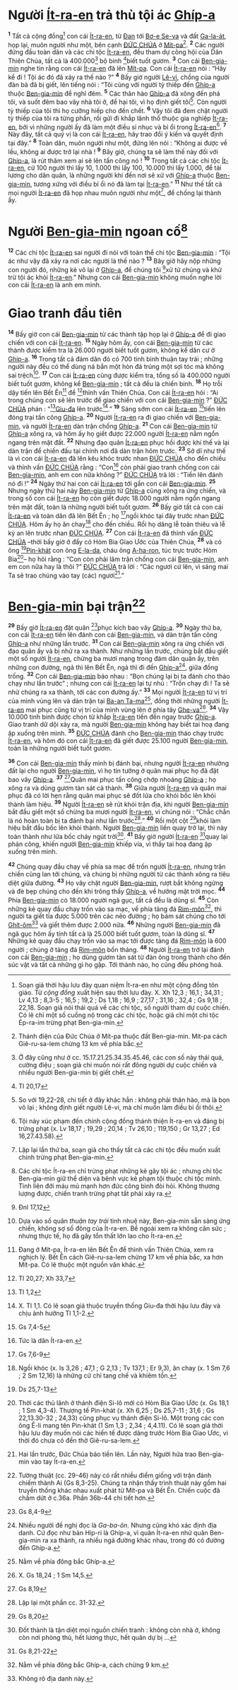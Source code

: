 # Người [Ít-ra-en]() trả thù tội ác [Ghíp-a]()

<sup><b>1</b></sup> Tất cả cộng đồng[^1-2b59740b-91e6-4cd8-9db1-800d595f6162] con cái [Ít-ra-en](), từ [Đan]() tới [Bơ-e Se-va]() và đất [Ga-la-át](), họp lại, muôn người như một, bên cạnh [ĐỨC CHÚA]() ở [Mít-pa]()[^2-2b59740b-91e6-4cd8-9db1-800d595f6162]. <sup><b>2</b></sup> Các người đứng đầu toàn dân và các chi tộc [Ít-ra-en](), đều tham dự công hội của Dân Thiên Chúa, tất cả là 400.000[^3-2b59740b-91e6-4cd8-9db1-800d595f6162] bộ binh [^1@-2b59740b-91e6-4cd8-9db1-800d595f6162]biết tuốt gươm. <sup><b>3</b></sup> Con cái [Ben-gia-min]() nghe tin rằng con cái [Ít-ra-en]() đã lên [Mít-pa](). Con cái [Ít-ra-en]() nói : “Hãy kể đi ! Tội ác đó đã xảy ra thế nào ?” <sup><b>4</b></sup> Bấy giờ người [Lê-vi](), chồng của người đàn bà đã bị giết, lên tiếng nói : “Tôi cùng với người tỳ thiếp đến [Ghíp-a]() thuộc [Ben-gia-min]() để nghỉ đêm. <sup><b>5</b></sup> Các thân hào [Ghíp-a]() đã xông đến phá tôi, và suốt đêm bao vây nhà tôi ở, để hại tôi, vì họ định giết tôi[^4-2b59740b-91e6-4cd8-9db1-800d595f6162]. Còn người tỳ thiếp của tôi thì họ cưỡng hiếp cho đến chết. <sup><b>6</b></sup> Vậy tôi đã đem chặt người tỳ thiếp của tôi ra từng phần, rồi gửi đi khắp lãnh thổ thuộc gia nghiệp [Ít-ra-en](), bởi vì những người ấy đã làm một điều sỉ nhục và bỉ ổi trong [Ít-ra-en]()[^5-2b59740b-91e6-4cd8-9db1-800d595f6162]. <sup><b>7</b></sup> Này đây, tất cả quý vị là con cái [Ít-ra-en](), hãy trao đổi ý kiến và quyết định tại đây.” <sup><b>8</b></sup> Toàn dân, muôn người như một, đứng lên nói : “Không ai được về lều, không ai được trở lại nhà ! <sup><b>9</b></sup> Bây giờ, chúng ta sẽ làm thế này đối với [Ghíp-a](), là rút thăm xem ai sẽ lên tấn công nó ! <sup><b>10</b></sup> Trong tất cả các chi tộc [Ít-ra-en](), cứ 100 người thì lấy 10, 1.000 thì lấy 100, 10.000 thì lấy 1.000, để tải lương cho dân quân, là những người khi đến nơi sẽ xử với [Ghíp-a]() thuộc [Ben-gia-min](), tương xứng với điều bỉ ổi nó đã làm tại [Ít-ra-en]().” <sup><b>11</b></sup> Như thế tất cả mọi người [Ít-ra-en]() đã họp nhau muôn người như một[^6-2b59740b-91e6-4cd8-9db1-800d595f6162], để chống lại thành ấy.

# Người [Ben-gia-min]() ngoan cố[^7-2b59740b-91e6-4cd8-9db1-800d595f6162]

<sup><b>12</b></sup> Các chi tộc [Ít-ra-en]() sai người đi nói với toàn thể chi tộc [Ben-gia-min]() : “Tội ác như vậy đã xảy ra nơi các người là thế nào ? <sup><b>13</b></sup> Bây giờ hãy nộp những con người đó, những kẻ vô lại ở [Ghíp-a](), để chúng tôi [^2@-2b59740b-91e6-4cd8-9db1-800d595f6162]xử tử chúng và khử trừ tội ác khỏi [Ít-ra-en]().” Nhưng con cái [Ben-gia-min]() không muốn nghe lời con cái [Ít-ra-en]() là anh em mình.

# Giao tranh đầu tiên

<sup><b>14</b></sup> Bấy giờ con cái [Ben-gia-min]() từ các thành tập họp lại ở [Ghíp-a]() để đi giao chiến với con cái [Ít-ra-en](). <sup><b>15</b></sup> Ngày hôm ấy, con cái [Ben-gia-min]() từ các thành được kiểm tra là 26.000 người biết tuốt gươm, không kể dân cư ở [Ghíp-a](). <sup><b>16</b></sup> Trong tất cả đám dân đó có 700 tinh binh thuận tay trái ; những người này đều có thể dùng ná bắn một hòn đá trúng một sợi tóc mà không sai trệch[^8-2b59740b-91e6-4cd8-9db1-800d595f6162]. <sup><b>17</b></sup> Con cái [Ít-ra-en]() cũng được kiểm tra, tổng số là 400.000 người biết tuốt gươm, không kể [Ben-gia-min]() ; tất cả đều là chiến binh. <sup><b>18</b></sup> Họ trỗi dậy tiến lên Bết Ên[^9-2b59740b-91e6-4cd8-9db1-800d595f6162] để [^3@-2b59740b-91e6-4cd8-9db1-800d595f6162]thỉnh vấn Thiên Chúa. Con cái [Ít-ra-en]() hỏi : “Ai trong chúng con sẽ lên trước để giao chiến với con cái [Ben-gia-min]() ?” [ĐỨC CHÚA]() phán : “[^4@-2b59740b-91e6-4cd8-9db1-800d595f6162][Giu-đa]() lên trước[^10-2b59740b-91e6-4cd8-9db1-800d595f6162].” <sup><b>19</b></sup> Sáng sớm con cái [Ít-ra-en]() [^5@-2b59740b-91e6-4cd8-9db1-800d595f6162]tiến lên đóng trại tấn công [Ghíp-a](). <sup><b>20</b></sup> Người [Ít-ra-en]() ra đi giao chiến với [Ben-gia-min](), và người [Ít-ra-en]() dàn trận chống [Ghíp-a](). <sup><b>21</b></sup> Con cái [Ben-gia-min]() từ [Ghíp-a]() xông ra, và hôm ấy họ giết được 22.000 người [Ít-ra-en]() nằm ngổn ngang trên mặt đất. <sup><b>22</b></sup> Nhưng đạo quân [Ít-ra-en]() phục hồi được khí thế và lại dàn trận để chiến đấu tại chính nơi đã dàn trận hôm trước. <sup><b>23</b></sup> Sở dĩ như thế là vì con cái [Ít-ra-en]() đã lên kêu khóc trước nhan [ĐỨC CHÚA]() cho đến chiều và thỉnh vấn [ĐỨC CHÚA]() rằng : “Con[^11-2b59740b-91e6-4cd8-9db1-800d595f6162] còn phải giao tranh chống con cái [Ben-gia-min](), anh em con nữa không ?” [ĐỨC CHÚA]() trả lời : “Tiến lên đánh nó đi !” <sup><b>24</b></sup> Ngày thứ hai con cái [Ít-ra-en]() tới gần con cái [Ben-gia-min](). <sup><b>25</b></sup> Nhưng ngày thứ hai này [Ben-gia-min]() từ [Ghíp-a]() cũng xông ra ứng chiến, và trong số con cái [Ít-ra-en]() họ còn giết được 18.000 người nằm ngổn ngang trên mặt đất, toàn là những người biết tuốt gươm. <sup><b>26</b></sup> Bấy giờ tất cả con cái [Ít-ra-en]() và toàn dân đã lên Bết Ên ; họ [^6@-2b59740b-91e6-4cd8-9db1-800d595f6162]ngồi khóc tại đây trước nhan [ĐỨC CHÚA](). Hôm ấy họ ăn chay[^12-2b59740b-91e6-4cd8-9db1-800d595f6162] cho đến chiều. Rồi họ dâng lễ toàn thiêu và lễ kỳ an lên trước nhan [ĐỨC CHÚA](). <sup><b>27</b></sup> Con cái [Ít-ra-en]() đã thỉnh vấn [ĐỨC CHÚA]() –thời bấy giờ ở đấy có Hòm Bia Giao Ước của Thiên Chúa, <sup><b>28</b></sup> và có ông [^7@-2b59740b-91e6-4cd8-9db1-800d595f6162][Pin-khát]() con ông [E-la-da](), cháu ông [A-ha-ron](), túc trực trước Hòm Bia[^13-2b59740b-91e6-4cd8-9db1-800d595f6162]– họ hỏi rằng : “Con còn phải lâm trận chống con cái [Ben-gia-min](), anh em con nữa hay là thôi ?” [ĐỨC CHÚA]() trả lời : “Các ngươi cứ lên, vì sáng mai Ta sẽ trao chúng vào tay (các) ngươi[^14-2b59740b-91e6-4cd8-9db1-800d595f6162].”

# [Ben-gia-min]() bại trận[^15-2b59740b-91e6-4cd8-9db1-800d595f6162]

<sup><b>29</b></sup> Bấy giờ [Ít-ra-en]() đặt quân [^8@-2b59740b-91e6-4cd8-9db1-800d595f6162]phục kích bao vây [Ghíp-a](). <sup><b>30</b></sup> Ngày thứ ba, con cái [Ít-ra-en]() tiến lên đánh con cái [Ben-gia-min](), và dàn trận tấn công [Ghíp-a]() như những lần trước. <sup><b>31</b></sup> Con cái [Ben-gia-min]() xông ra ứng chiến với đạo quân ấy và bị nhử ra xa thành. Như những lần trước, chúng bắt đầu giết một số người [Ít-ra-en](), chừng ba mươi mạng trong đám dân quân ấy, trên những con đường, ngả thì lên Bết Ên, ngả thì đi đến [Ghíp-a]()[^16-2b59740b-91e6-4cd8-9db1-800d595f6162], giữa đồng trống. <sup><b>32</b></sup> Con cái [Ben-gia-min]() bảo nhau : “Bọn chúng lại bị ta đánh cho tháo chạy như lần trước” ; nhưng con cái [Ít-ra-en]() lại tự nhủ : “Trốn chạy đi ! Ta sẽ nhử chúng ra xa thành, tới các con đường ấy.” <sup><b>33</b></sup> Mọi người [Ít-ra-en]() từ vị trí của mình vùng lên và dàn trận tại [Ba-an Ta-ma]()[^17-2b59740b-91e6-4cd8-9db1-800d595f6162], đồng thời những người [Ít-ra-en]() mai phục cũng từ vị trí của mình vùng lên ở phía tây [Ghe-va]()[^18-2b59740b-91e6-4cd8-9db1-800d595f6162]. <sup><b>34</b></sup> Vậy 10.000 tinh binh được chọn từ khắp [Ít-ra-en]() tiến đến ngay trước [Ghíp-a](). Giao tranh dữ dội xảy ra, mà người [Ben-gia-min]() không hay biết tai hoạ đang ập xuống trên mình. <sup><b>35</b></sup> [ĐỨC CHÚA]() đánh cho [Ben-gia-min]() tháo chạy trước [Ít-ra-en](), và hôm đó con cái [Ít-ra-en]() đã giết được 25.100 người [Ben-gia-min](), toàn là những người biết tuốt gươm.

<sup><b>36</b></sup> Con cái [Ben-gia-min]() thấy mình bị đánh bại, nhưng người [Ít-ra-en]() nhường đất lại cho người [Ben-gia-min](), vì họ tin tưởng ở quân mai phục họ đã đặt bao vây [Ghíp-a](). <sup><b>37</b></sup> [^9@-2b59740b-91e6-4cd8-9db1-800d595f6162]Quân mai phục tấn công chớp nhoáng [Ghíp-a]() ; họ xông ra và dùng gươm tàn sát cả thành. <sup><b>38</b></sup> Giữa người [Ít-ra-en]() và quân mai phục đã có lời hẹn rằng quân mai phục sẽ đốt lửa cho khói bốc lên khỏi thành làm hiệu. <sup><b>39</b></sup> Người [Ít-ra-en]() sẽ rút khỏi trận địa, khi người [Ben-gia-min]() bắt đầu giết một số chừng ba mươi người [Ít-ra-en](), vì chúng nói : “Chắc chắn là nó hoàn toàn bị ta đánh bại như lần trước[^19-2b59740b-91e6-4cd8-9db1-800d595f6162].” <sup><b>40</b></sup> Rồi một cột [^10@-2b59740b-91e6-4cd8-9db1-800d595f6162]khói làm hiệu bắt đầu bốc lên khỏi thành. Người [Ben-gia-min]() liền quay trở lại, thì này toàn thành như lửa bốc cháy ngút trời[^20-2b59740b-91e6-4cd8-9db1-800d595f6162]. <sup><b>41</b></sup> Bấy giờ người [Ít-ra-en]() [^11@-2b59740b-91e6-4cd8-9db1-800d595f6162]quay lại phản công, khiến người [Ben-gia-min]() khiếp vía, vì thấy tai hoạ đang ập xuống trên mình.

<sup><b>42</b></sup> Chúng quay đầu chạy về phía sa mạc để trốn người [Ít-ra-en](), nhưng trận chiến cũng lan tới chúng, và chúng bị những người từ các thành xông ra tiêu diệt giữa đường. <sup><b>43</b></sup> Họ vây chặt người [Ben-gia-min](), rượt bắt không ngừng và đè bẹp chúng cho đến khi trông thấy [Ghíp-a](), về hướng mặt trời mọc. <sup><b>44</b></sup> Phía [Ben-gia-min]() có 18.000 người ngã gục, tất cả đều là dũng sĩ. <sup><b>45</b></sup> Còn những kẻ quay đầu chạy trốn vào sa mạc, về phía tảng đá [Rim-môn]()[^21-2b59740b-91e6-4cd8-9db1-800d595f6162], thì người ta giết tỉa được 5.000 trên các nẻo đường ; họ bám sát chúng cho tới [Ghít-ôm]()[^22-2b59740b-91e6-4cd8-9db1-800d595f6162] và giết thêm được 2.000 nữa. <sup><b>46</b></sup> Những người [Ben-gia-min]() đã ngã gục hôm ấy tính tất cả là 25.000 biết tuốt gươm, toàn là dũng sĩ. <sup><b>47</b></sup> Những kẻ quay đầu chạy trốn vào sa mạc tới được tảng đá [Rim-môn]() là 600 người ; chúng ở tảng đá [Rim-môn]() bốn tháng. <sup><b>48</b></sup> Người [Ít-ra-en]() trở lại đánh con cái [Ben-gia-min]() ; họ dùng gươm tàn sát từ đàn ông trong thành cho đến súc vật và tất cả những gì họ gặp. Tới thành nào, họ cũng đều phóng hoả.

[^1-2b59740b-91e6-4cd8-9db1-800d595f6162]: Soạn giả thời hậu lưu đày quan niệm Ít-ra-en như một cộng đồng tôn giáo. Từ _cộng đồng_ xuất hiện sau thời lưu đày. X. Xh 12,3 ; 16,1 ; 34,31 ; Lv 4,13 ; 8,3-5 ; 16,5 ; 19,2 ; Ds 1,18 ; 16,9 ; 27,17 ; 31,16 ; 32,4 ; Gs 9,18 ; 22,18. Soạn giả nói thái quá về các chi tộc, số người tham dự cuộc chiến. Có lẽ chỉ một số cuồng nộ trong các chi tộc, hoặc giả chỉ một chi tộc Ép-ra-im trừng phạt Ben-gia-min.

[^2-2b59740b-91e6-4cd8-9db1-800d595f6162]: Thánh điện của Đức Chúa ở Mít-pa thuộc đất Ben-gia-min. Mít-pa cách Giê-ru-sa-lem chừng 13 km về phía bắc.

[^3-2b59740b-91e6-4cd8-9db1-800d595f6162]: Ở đây cũng như ở cc. 15.17.21.25.34.35.45.46, các con số này thái quá, cường điệu ; soạn giả chỉ muốn nói rất đông người dự cuộc chiến và nhiều người Ben-gia-min bị giết chết.

[^4-2b59740b-91e6-4cd8-9db1-800d595f6162]: So với 19,22-28, chi tiết ở đây khác hẳn : không phải thân hào, mà là bọn vô lại ; không định giết người Lê-vi, mà chỉ muốn làm điều bỉ ổi thôi.

[^5-2b59740b-91e6-4cd8-9db1-800d595f6162]: Tội này xúc phạm đến chính cộng đồng thánh thiện Ít-ra-en và đáng bị trừng phạt (x. Lv 18,17 ; 19,29 ; 20,14 ; Tv 26,10 ; 119,150 ; Gr 13,27 ; Ed 16,27.43.58).

[^6-2b59740b-91e6-4cd8-9db1-800d595f6162]: Lặp lại lần thứ ba, soạn giả cho thấy tất cả các chi tộc đều muốn xuất chinh trừng phạt Ben-gia-min.

[^7-2b59740b-91e6-4cd8-9db1-800d595f6162]: Các chi tộc Ít-ra-en chỉ trừng phạt những kẻ gây tội ác ; nhưng chi tộc Ben-gia-min giữ thể diện và bênh vực kẻ phạm tội thuộc chi tộc mình. Tình liên đới máu mủ mạnh hơn đức công bình đòi hỏi. Không thương lượng được, chiến tranh trừng phạt tất phải xảy ra.

[^8-2b59740b-91e6-4cd8-9db1-800d595f6162]: Dựa vào số quân _thuận tay trái_ tinh nhuệ này, Ben-gia-min sẵn sàng ứng chiến, không sợ số đông của Ít-ra-en. Bề ngoài xem ra không cân sức ; nhưng thực tế, họ đã gây tổn thất lớn lao cho Ít-ra-en.

[^9-2b59740b-91e6-4cd8-9db1-800d595f6162]: Đang ở Mít-pa, Ít-ra-en lên Bết Ên để thỉnh vấn Thiên Chúa, xem ra nghịch lý. Bết Ên cách Giê-ru-sa-lem chừng 17 km về phía bắc, xa hơn Mít-pa. Có lẽ thuộc một nguồn văn khác.

[^10-2b59740b-91e6-4cd8-9db1-800d595f6162]: X. Tl 1,1. Có lẽ soạn giả thuộc truyền thống Giu-đa thời hậu lưu đày và chịu ảnh hưởng Tl 1,1-2.

[^11-2b59740b-91e6-4cd8-9db1-800d595f6162]: Tức là dân Ít-ra-en.

[^12-2b59740b-91e6-4cd8-9db1-800d595f6162]: Ngồi khóc (x. Is 3,26 ; 47,1 ; G 2,13 ; Tv 137,1 ; Er 9,3), ăn chay (x. 1 Sm 7,6 ; 2 Sm 12,16) là những cử chỉ tang chế và khiêm tốn.

[^13-2b59740b-91e6-4cd8-9db1-800d595f6162]: Thời các thủ lãnh ở thánh điện Si-lô mới có Hòm Bia Giao Ước (x. Gs 18,1 ; 1 Sm 4,3-4). Thượng tế Pin-khát (x. Xh 6,25 ; Ds 25,7-11 ; 31,6 ; Gs 22,13.30-32 ; 24,33) cũng phục vụ thánh điện Si-lô. Một trong các con ông Ê-li mang tên Pin-khát (1 Sm 1,3 ; 2,34 ; 4,4.11). Có lẽ soạn giả thời hậu lưu đày muốn nói các hiến tế được dâng trước Hòm Bia Giao Ước, vì thời đó chưa có đền thờ Giê-ru-sa-lem.

[^14-2b59740b-91e6-4cd8-9db1-800d595f6162]: Hai lần trước, Đức Chúa bảo tiến lên. Lần này, Người hứa trao Ben-gia-min vào tay Ít-ra-en.

[^15-2b59740b-91e6-4cd8-9db1-800d595f6162]: Tường thuật (cc. 29-46) này có rất nhiều điểm giống với trận đánh chiếm thành Ai (Gs 8,3-25). Chúng ta nhận thấy trình thuật này gồm hai truyền thống khác nhau xuất phát từ Mít-pa và Bết Ên. Chiến cuộc đã chấm dứt ở c.36a. Phần 36b-44 chi tiết hơn.

[^16-2b59740b-91e6-4cd8-9db1-800d595f6162]: Nhiều người đề nghị đọc là _Ga-ba-ôn_. Nhưng cũng khó xác định địa danh. Cứ đọc như bản Híp-ri là Ghíp-a, vì quân Ít-ra-en nhử quân Ben-gia-min ra xa thành, ra nhiều ngả đường khác nhau, trong đó có đường đến Ghíp-a.

[^17-2b59740b-91e6-4cd8-9db1-800d595f6162]: Nằm về phía đông bắc Ghíp-a.

[^18-2b59740b-91e6-4cd8-9db1-800d595f6162]: X. Gs 18,24 ; 1 Sm 14,5.

[^19-2b59740b-91e6-4cd8-9db1-800d595f6162]: Lặp lại một phần cc. 31-32.

[^20-2b59740b-91e6-4cd8-9db1-800d595f6162]: Đốt thành là tận diệt mọi nguồn chiến tranh : không còn nhà ở, không còn nơi phòng thủ, hết lương thực, hết quân dự bị ...

[^21-2b59740b-91e6-4cd8-9db1-800d595f6162]: Nằm về phía đông bắc Ghíp-a, cách chừng 9 km.

[^22-2b59740b-91e6-4cd8-9db1-800d595f6162]: Không rõ địa danh này.

[^1@-2b59740b-91e6-4cd8-9db1-800d595f6162]: Tl 20,17

[^2@-2b59740b-91e6-4cd8-9db1-800d595f6162]: Đnl 17,12

[^3@-2b59740b-91e6-4cd8-9db1-800d595f6162]: Tl 20,27; Xh 33,7

[^4@-2b59740b-91e6-4cd8-9db1-800d595f6162]: Tl 1,2

[^5@-2b59740b-91e6-4cd8-9db1-800d595f6162]: Gs 7,4-5

[^6@-2b59740b-91e6-4cd8-9db1-800d595f6162]: Gs 7,6-9

[^7@-2b59740b-91e6-4cd8-9db1-800d595f6162]: Ds 25,7-13

[^8@-2b59740b-91e6-4cd8-9db1-800d595f6162]: Gs 8,4-9

[^9@-2b59740b-91e6-4cd8-9db1-800d595f6162]: Gs 8,19

[^10@-2b59740b-91e6-4cd8-9db1-800d595f6162]: Gs 8,20

[^11@-2b59740b-91e6-4cd8-9db1-800d595f6162]: Gs 8,21-22
